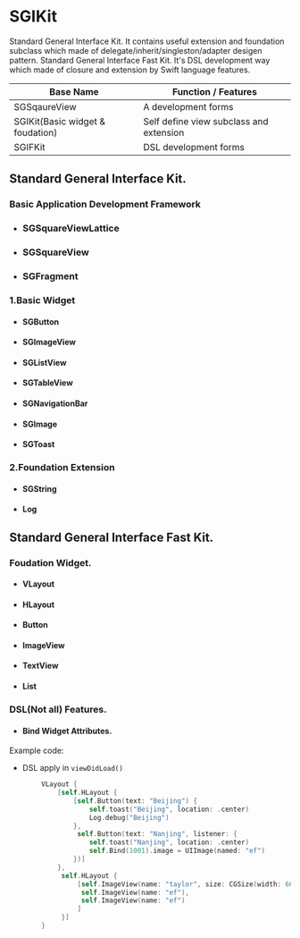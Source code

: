 # SGIKit
Standard General Interface Kit. It contains useful extension and foundation subclass which made of delegate/inherit/singleston/adapter desigen pattern.
Standard General Interface Fast Kit. It's DSL development way which made of closure and extension by Swift language features.


|Base Name| Function / Features|
|-|-|
|SGSqaureView| A development forms|
|SGIKit(Basic widget & foudation)| Self define view subclass and extension|
|SGIFKit| DSL development forms|

## Standard General Interface Kit.

### Basic Application Development Framework

- ### SGSquareViewLattice

- ### SGSquareView

- ### SGFragment

### 1.Basic Widget

- #### SGButton

- #### SGImageView

- #### SGListView

- #### SGTableView

- #### SGNavigationBar

- #### SGImage

- #### SGToast

### 2.Foundation Extension

- #### SGString

- #### Log

## Standard General Interface Fast Kit.

### Foudation Widget.

- #### VLayout

- #### HLayout

- #### Button

- #### ImageView

- #### TextView

- #### List

### DSL(Not all) Features.

- #### Bind Widget Attributes.


Example code:

- DSL apply in `viewDidLoad()`
```swift
        VLayout {
            [self.HLayout {
                [self.Button(text: "Beijing") {
                    self.toast("Beijing", location: .center)
                    Log.debug("Beijing")
                },
                 self.Button(text: "Nanjing", listener: {
                    self.toast("Nanjing", location: .center)
                    self.Bind(1001).image = UIImage(named: "ef")
                })]
            },
             self.HLayout {
                 [self.ImageView(name: "taylor", size: CGSize(width: 66, height: 66), bind: 1001),
                  self.ImageView(name: "ef"),
                  self.ImageView(name: "ef")
                 ]
             }]
        }
```
